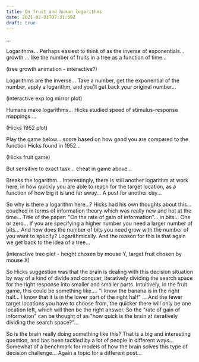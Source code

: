 ```yaml
---
title: On fruit and human logarithms
date: 2021-02-01T07:31:59Z
draft: true
---
```


...

Logarithms... Perhaps easiest to think of as the inverse of exponentials... growth ... like the number of fruits in a tree as a function of time...

(tree growth animation - interactive?)

Logarithms are the inverse... Take a number, get the exponential of the number, apply a logarithm, and you'll get back your original number...

(interactive exp log mirror plot)

Humans make logarithms... Hicks studied speed of stimulus-response mappings ...

(Hicks 1952 plot)

Play the game below... score based on how good you are compared to the function Hicks found in 1952...

(Hicks fruit game)

But sensitive to exact task... cheat in game above...

Breaks the logarithm... Interestingly, there is still another logarithm at work here, in how quickly you are able to reach for the target location, as a function of how big it is and far away... A post for another day...

So why is there a logarithm here...? Hicks had his own thoughts about this... couched in terms of information theory which was really new and hot at the time... Title of the paper: "On the rate of gain of information"... in bits... One or zero... If you are specifying a higher number you need a larger number of bits... And how does the number of bits you need grow with the number of you want to specify? Logarithmically. And the reason for this is that again we get back to the idea of a tree...

(interactive tree plot - height chosen by mouse Y, target fruit chosen by mouse X)

So Hicks suggestion was that the brain is dealing with this decision situation by way of a kind of divide and conquer, iteratively dividing the search space for the right response into smaller and smaller parts. Intuitively, in the fruit game, this could be something like.... "I know the banana is in the right half... I know that it is in the lower part of the right half" ... And the fewer target locations you have to choose from, the quicker there will only be one location left, which will then be the right answer. So the "rate of gain of information" can be thought of as "how quick is the brain at iteratively dividing the search space?"...

So is the brain really doing something like this? That is a big and interesting question, and has been tackled by a lot of people in different ways... Somewhat of a benchmark for models of how the brain solves this type of decision challenge... Again a topic for a different post...

